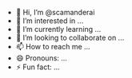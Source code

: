 - 👋 Hi, I’m @scamanderai
- 👀 I’m interested in ...
- 🌱 I’m currently learning ...
- 💞️ I’m looking to collaborate on ...
- 📫 How to reach me ...
- 😄 Pronouns: ...
- ⚡ Fun fact: ...

<!---
scamanderai/scamanderai is a ✨ special ✨ repository because its `README.md` (this file) appears on your GitHub profile.
You can click the Preview link to take a look at your changes.
--->
